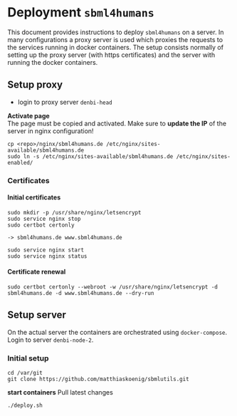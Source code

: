 # Deployment `sbml4humans`
This document provides instructions to deploy `sbml4humans` on a server. In many configurations a proxy server is used which proxies the requests to the services running in docker containers. The setup consists normally of setting up the proxy server (with https certificates) and the server with running the docker containers.
## Setup proxy
- login to proxy server `denbi-head`

**Activate page**  
The page must be copied and activated. Make sure to **update the IP** of the server in nginx configuration!
```
cp <repo>/nginx/sbml4humans.de /etc/nginx/sites-available/sbml4humans.de
sudo ln -s /etc/nginx/sites-available/sbml4humans.de /etc/nginx/sites-enabled/
```

### Certificates
#### Initial certificates
```
sudo mkdir -p /usr/share/nginx/letsencrypt
sudo service nginx stop
sudo certbot certonly

-> sbml4humans.de www.sbml4humans.de

sudo service nginx start
sudo service nginx status
```

#### Certificate renewal
```
sudo certbot certonly --webroot -w /usr/share/nginx/letsencrypt -d sbml4humans.de -d www.sbml4humans.de --dry-run
```

## Setup server
On the actual server the containers are orchestrated using `docker-compose`.
Login to server `denbi-node-2`.

### Initial setup
```
cd /var/git
git clone https://github.com/matthiaskoenig/sbmlutils.git
```

**start containers**
Pull latest changes 
```
./deploy.sh
```

